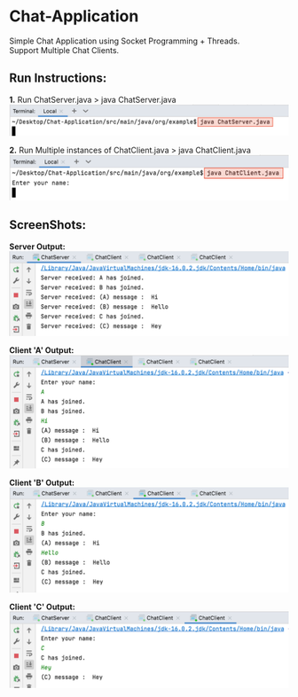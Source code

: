 # Chat-Application
Simple Chat Application using Socket Programming + Threads.
<br>
Support Multiple Chat Clients.


<h2>Run Instructions:</h2>

<b>1.</b> Run ChatServer.java
    > java ChatServer.java
    ![RunServer](images/RunServer.png)

<b>2.</b> Run Multiple instances of ChatClient.java
    > java ChatClient.java
    ![RunClients](images/RunClient.png)



<h2>ScreenShots:</h2>

<b>Server Output:</b>
![ServerOutput](images/ServerOutput.png)

<b>Client 'A' Output:</b>
![ClientAOutput](images/ClientAOutput.png)

<b>Client 'B' Output:</b>
![ClientBOutput](images/ClientBOutput.png)

<b>Client 'C' Output:</b>
![ClientCOutput](images/ClientCOutput.png)




